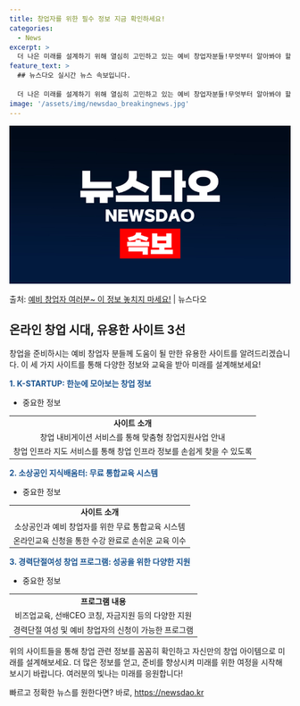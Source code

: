 ```yaml
---
title: 창업자를 위한 필수 정보 지금 확인하세요!
categories:
  - News
excerpt: >
  더 나은 미래를 설계하기 위해 열심히 고민하고 있는 예비 창업자분들!무엇부터 알아봐야 할지 답답하시죠? 지금…
feature_text: >
  ## 뉴스다오 실시간 뉴스 속보입니다.

  더 나은 미래를 설계하기 위해 열심히 고민하고 있는 예비 창업자분들!무엇부터 알아봐야 할지 답답하시죠? 지금…
image: '/assets/img/newsdao_breakingnews.jpg'
---
```


![뉴스다오 속보](/assets/img/newsdao_breakingnews.jpg)

<p>출처: <a href="https://newsdao.kr/3162" rel="dofollow">예비 창업자 여러분~ 이 정보 놓치지 마세요!</a> | 뉴스다오</p>

<h2 data-ke-size="size26">온라인 창업 시대, 유용한 사이트 3선</h2>
<p data-ke-size="size16">창업을 준비하시는 예비 창업자 분들께 도움이 될 만한 유용한 사이트를 알려드리겠습니다. 이 세 가지 사이트를 통해 다양한 정보와 교육을 받아 미래를 설계해보세요!</p>

<b><span style="color: #1a5490;">1. K-STARTUP: 한눈에 모아보는 창업 정보</span></b>
<ul>
  <li>중요한 정보</li>
</ul>
<table>
  <tr>
    <td style="text-align: center; height: 17px;"><b>사이트 소개</b></td>
  </tr>
  <tr>
    <td style="text-align: center; height: 17px;">창업 내비게이션 서비스를 통해 맞춤형 창업지원사업 안내</td>
  </tr>
  <tr>
    <td style="text-align: center; height: 17px;">창업 인프라 지도 서비스를 통해 창업 인프라 정보를 손쉽게 찾을 수 있도록</td>
  </tr>
</table>

<b><span style="color: #1a5490;">2. 소상공인 지식배움터: 무료 통합교육 시스템</span></b>
<ul>
  <li>중요한 정보</li>
</ul>
<table>
  <tr>
    <td style="text-align: center; height: 17px;"><b>사이트 소개</b></td>
  </tr>
  <tr>
    <td style="text-align: center; height: 17px;">소상공인과 예비 창업자를 위한 무료 통합교육 시스템</td>
  </tr>
  <tr>
    <td style="text-align: center; height: 17px;">온라인교육 신청을 통한 수강 완료로 손쉬운 교육 이수</td>
  </tr>
</table>

<b><span style="color: #1a5490;">3. 경력단절여성 창업 프로그램: 성공을 위한 다양한 지원</span></b>
<ul>
  <li>중요한 정보</li>
</ul>
<table>
  <tr>
    <td style="text-align: center; height: 17px;"><b>프로그램 내용</b></td>
  </tr>
  <tr>
    <td style="text-align: center; height: 17px;">비즈업교육, 선배CEO 코칭, 자금지원 등의 다양한 지원</td>
  </tr>
  <tr>
    <td style="text-align: center; height: 17px;">경력단절 여성 및 예비 창업자의 신청이 가능한 프로그램</td>
  </tr>
</table>

<p data-ke-size="size16">위의 사이트들을 통해 창업 관련 정보를 꼼꼼히 확인하고 자신만의 창업 아이템으로 미래를 설계해보세요. 더 많은 정보를 얻고, 준비를 향상시켜 미래를 위한 여정을 시작해 보시기 바랍니다. 여러분의 빛나는 미래를 응원합니다!</p>
<p data-ke-size="size16"></p> 

빠르고 정확한 뉴스를 원한다면? 바로, <a href="https://newsdao.kr" rel="dofollow">https://newsdao.kr</a>


